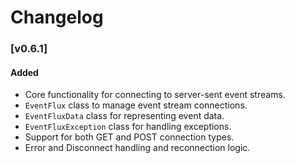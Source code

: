 # Changelog

### [v0.6.1]

#### Added
- Core functionality for connecting to server-sent event streams.
- `EventFlux` class to manage event stream connections.
- `EventFluxData` class for representing event data.
- `EventFluxException` class for handling exceptions.
- Support for both GET and POST connection types.
- Error and Disconnect handling and reconnection logic.